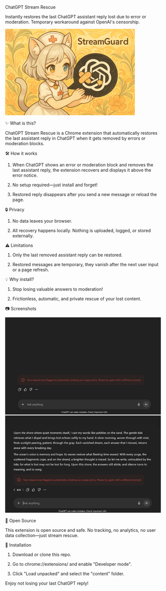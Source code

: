ChatGPT Stream Rescue

Instantly restores the last ChatGPT assistant reply lost due to error or moderation. Temporary workaround against OpenAI's censorship.

<img src="images/Promotion icon.png" alt="promo" width="420"/>

✨ What is this?

ChatGPT Stream Rescue is a Chrome extension that automatically restores the last assistant reply in ChatGPT when it gets removed by errors or moderation blocks.

🛠️ How it works

1. When ChatGPT shows an error or moderation block and removes the last assistant reply, the extension recovers and displays it above the error notice.

2. No setup required—just install and forget!

3. Restored reply disappears after you send a new message or reload the page.

🔒 Privacy

1. No data leaves your browser.

2. All recovery happens locally. Nothing is uploaded, logged, or stored externally.

⚠️ Limitations

1. Only the last removed assistant reply can be restored.

2. Restored messages are temporary, they vanish after the next user input or a page refresh.

💡 Why install?

1. Stop losing valuable answers to moderation!

2. Frictionless, automatic, and private rescue of your lost content.

📷 Screenshots
<!-- [screenshot](screenshot1.png) ![screenshot](screenshot2.png) -->
<img src="images/screenshot 1.png" alt="sc1" width="640"/>    
<img src="images/screenshot 2.png" alt="sc2" width="640"/>

🐾 Open Source

This extension is open source and safe.
No tracking, no analytics, no user data collection—just stream rescue.

🚀 Installation

1. Download or clone this repo.

2. Go to chrome://extensions/ and enable "Developer mode".

3. Click "Load unpacked" and select the "content" folder.

Enjoy not losing your last ChatGPT reply!
